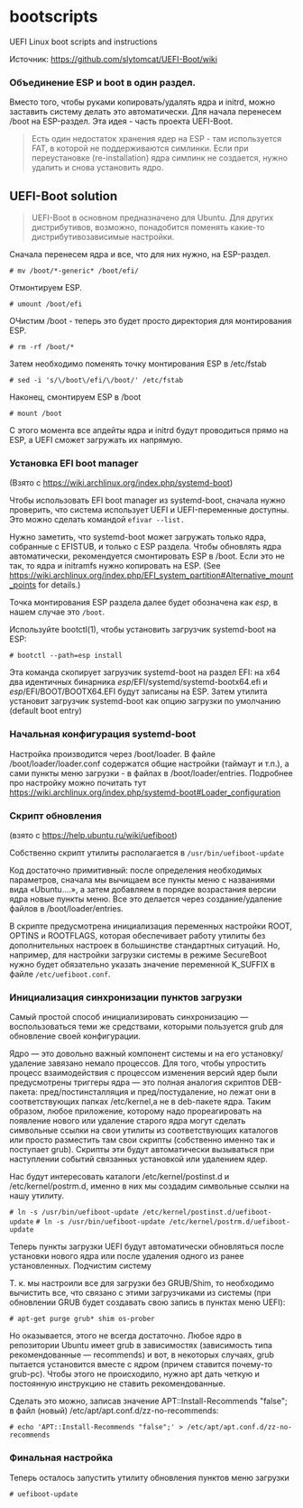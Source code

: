 # bootscripts
UEFI Linux boot scripts and instructions

Источник: https://github.com/slytomcat/UEFI-Boot/wiki
### Объединение ESP и boot в один раздел. ###
Вместо того, чтобы руками копировать/удалять ядра и initrd, можно заставить систему делать это автоматически. Для начала перенесем /boot на ESP-раздел. 
Эта идея - часть проекта UEFI-Boot.
> Есть один недостаток хранения ядер на ESP - там используется FAT, в которой не поддерживаются симлинки. Если при переустановке (re-installation) ядра симлинк не создается, нужно удалить и снова установить ядро.

## UEFI-Boot solution ##
> UEFI-Boot в основном предназначено для Ubuntu. Для других дистрибутивов, возможно, понадобится поменять какие-то дистрибутивозависимые настройки.

Сначала перенесем ядра и все, что для них нужно, на ESP-раздел.

`# mv /boot/*-generic* /boot/efi/`

Отмонтируем ESP.

`# umount /boot/efi`

ОЧистим /boot - теперь это будет просто директория для монтирования ESP. 

`# rm -rf /boot/*`

Затем необходимо поменять точку монтирования ESP в /etc/fstab

`# sed -i 's/\/boot\/efi/\/boot/' /etc/fstab`

Наконец, смонтируем ESP в /boot

`# mount /boot`

С этого момента все апдейты ядра и initrd будут проводиться прямо на ESP, а UEFI сможет загружать их напрямую.

### Установка EFI boot manager
(Взято с https://wiki.archlinux.org/index.php/systemd-boot)

Чтобы использовать EFI boot manager из systemd-boot, сначала нужно проверить, что система использует UEFI и UEFI-переменные доступны. Это можно сделать командой `efivar --list.`

Нужно заметить, что systemd-boot может загружать только ядра, собранные с EFISTUB, и только с ESP раздела. Чтобы обновлять ядра автоматически, рекомендуется смонтировать ESP в /boot. Если это не так, то ядра и initramfs нужно копировать на ESP. (See https://wiki.archlinux.org/index.php/EFI_system_partition#Alternative_mount_points for details.)

Точка монтирования ESP раздела далее будет обозначена как *esp*, в нашем случае это `/boot`.

Используйте bootctl(1), чтобы установить загрузчик systemd-boot на ESP:

`# bootctl --path=esp install`

Эта команда скопирует загрузчик systemd-boot на раздел EFI: на x64 два идентичных бинарника *esp*/EFI/systemd/systemd-bootx64.efi и *esp*/EFI/BOOT/BOOTX64.EFI будут записаны на ESP. Затем утилита установит загрузчик systemd-boot как опцию загрузки по умолчанию (default boot entry) 

### Начальная конфигурация systemd-boot
Настройка производится через /boot/loader. В файле /boot/loader/loader.conf содержатся общие настройки (таймаут и т.п.), а сами пункты меню загрузки - в файлах в /boot/loader/entries. Подробнее про настройку можно почитать тут https://wiki.archlinux.org/index.php/systemd-boot#Loader_configuration

### Скрипт обновления
(взято с https://help.ubuntu.ru/wiki/uefiboot)

Собственно скрипт утилиты располагается в `/usr/bin/uefiboot-update`

Код достаточно примитивный: после определения необходимых параметров, сначала мы вычищаем все пункты меню с названиями вида «Ubuntu….», а затем добавляем в порядке возрастания версии ядра новые пункты меню. Все это делается через создание/удаление файлов в /boot/loader/entries.

В скрипте предусмотрена инициализация переменных настройки ROOT, OPTINS и ROOTFLAGS, которая обеспечивает работу утилиты без дополнительных настроек в большинстве стандартных ситуаций. Но, например, для настройки загрузки системы в режиме SecureBoot нужно будет обязательно указать значение переменной K_SUFFIX в файле `/etc/uefiboot.conf`.

### Инициализация синхронизации пунктов загрузки

Самый простой способ инициализировать синхронизацию — воспользоваться теми же средствами, которыми пользуется grub для обновление своей конфигурации.

Ядро — это довольно важный компонент системы и на его установку/удаление завязано немало процессов. Для того, чтобы упростить процесс взаимодействия с процессом изменения версий ядер были предусмотрены триггеры ядра — это полная аналогия скриптов DEB-пакета: пред/постинсталляция и пред/постудаление, но лежат они в соответствующих папках /etc/kernel,а не в deb-пакете ядра. Таким образом, любое приложение, которому надо прореагировать на появление нового или удаление старого ядра могут сделать символьные ссылки на свои утилиты из соответствующих каталогов или просто разместить там свои скрипты (собственно именно так и поступает grub). Скрипты эти будут автоматически вызываться при наступлении событий связанных установкой или удалением ядер.

Нас будут интересовать каталоги /etc/kernel/postinst.d и /etc/kernel/postrm.d, именно в них мы создадим символьные ссылки на нашу утилиту.

`# ln -s /usr/bin/uefiboot-update /etc/kernel/postinst.d/uefiboot-update`
`# ln -s /usr/bin/uefiboot-update /etc/kernel/postrm.d/uefiboot-update`

Теперь пункты загрузки UEFI будут автоматически обновляться после установки нового ядра или после удаления одного из ранее установленных.
Подчистим систему

Т. к. мы настроили все для загрузки без GRUB/Shim, то необходимо вычистить все, что связано с этими загрузчиками из системы (при обновлении GRUB будет создавать свою запись в пунктах меню UEFI):

`# apt-get purge grub* shim os-prober`

Но оказывается, этого не всегда достаточно. Любое ядро в репозитории Ubuntu имеет grub в зависимостях (зависимость типа рекомендованные — recommends) и вот, в некоторых случаях, grub пытается установится вместе с ядром (причем ставится почему-то grub-pc). Чтобы этого не происходило, нужно apt дать четкую и постоянную инструкцию не ставить рекомендованные.

Сделать это можно, записав значение APT::Install-Recommends "false"; в файл (новый) /etc/apt/apt.conf.d/zz-no-recommends:

`# echo 'APT::Install-Recommends "false";' > /etc/apt/apt.conf.d/zz-no-recommends`

### Финальная настройка

Теперь осталось запустить утилиту обновления пунктов меню загрузки

`# uefiboot-update`
